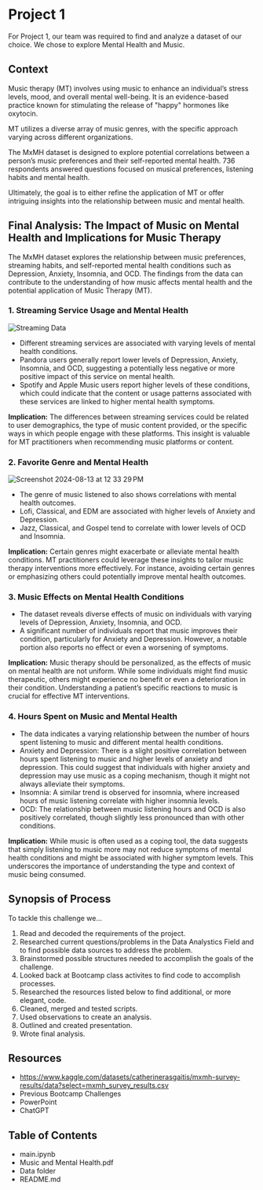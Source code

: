 # Project 1

For Project 1, our team was required to find and analyze a dataset of our choice. We chose to explore Mental Health and Music. 

## Context

Music therapy (MT) involves using music to enhance an individual’s stress levels, mood, and overall mental well-being. It is an evidence-based practice known for stimulating the release of "happy" hormones like oxytocin.

MT utilizes a diverse array of music genres, with the specific approach varying across different organizations.

The MxMH dataset is designed to explore potential correlations between a person’s music preferences and their self-reported mental health. 736 respondents answered questions focused on musical preferences, listening habits and mental health.

Ultimately, the goal is to either refine the application of MT or offer intriguing insights into the relationship between music and mental health.



## Final Analysis: The Impact of Music on Mental Health and Implications for Music Therapy

The MxMH dataset explores the relationship between music preferences, streaming habits, and self-reported mental health conditions such as Depression, Anxiety, Insomnia, and OCD. The findings from the data can contribute to the understanding of how music affects mental health and the potential application of Music Therapy (MT).

### 1. Streaming Service Usage and Mental Health
![Streaming Data](https://github.com/user-attachments/assets/7c38edc2-c149-45df-b4b3-16616a93bd3d)

+ Different streaming services are associated with varying levels of mental health conditions.
+ Pandora users generally report lower levels of Depression, Anxiety, Insomnia, and OCD, suggesting a potentially less negative or more positive impact of this service on mental health.
+ Spotify and Apple Music users report higher levels of these conditions, which could indicate that the content or usage patterns associated with these services are linked to higher mental health symptoms.

**Implication:** The differences between streaming services could be related to user demographics, the type of music content provided, or the specific ways in which people engage with these platforms. This insight is valuable for MT practitioners when recommending music platforms or content.

###  2. Favorite Genre and Mental Health
![Screenshot 2024-08-13 at 12 33 29 PM](https://github.com/user-attachments/assets/d4ae08d8-ce08-49b7-92c7-1c7d26d0d5d4)

+ The genre of music listened to also shows correlations with mental health outcomes.
+ Lofi, Classical, and EDM are associated with higher levels of Anxiety and Depression.
+ Jazz, Classical, and Gospel tend to correlate with lower levels of OCD and Insomnia.

**Implication:** Certain genres might exacerbate or alleviate mental health conditions. MT practitioners could leverage these insights to tailor music therapy interventions more effectively. For instance, avoiding certain genres or emphasizing others could potentially improve mental health outcomes.

### 3. Music Effects on Mental Health Conditions


+ The dataset reveals diverse effects of music on individuals with varying levels of Depression, Anxiety, Insomnia, and OCD.
+ A significant number of individuals report that music improves their condition, particularly for Anxiety and Depression. However, a notable portion also reports no effect or even a worsening of symptoms.


**Implication:** Music therapy should be personalized, as the effects of music on mental health are not uniform. While some individuals might find music therapeutic, others might experience no benefit or even a deterioration in their condition. Understanding a patient’s specific reactions to music is crucial for effective MT interventions.

### 4. Hours Spent on Music and Mental Health

+ The data indicates a varying relationship between the number of hours spent listening to music and different mental health conditions.
+ Anxiety and Depression: There is a slight positive correlation between hours spent listening to music and higher levels of anxiety and depression. This could suggest that individuals with higher anxiety and depression may use music as a coping mechanism, though it might not always alleviate their symptoms.
+ Insomnia: A similar trend is observed for insomnia, where increased hours of music listening correlate with higher insomnia levels.
+ OCD: The relationship between music listening hours and OCD is also positively correlated, though slightly less pronounced than with other conditions.

**Implication:** While music is often used as a coping tool, the data suggests that simply listening to music more may not reduce symptoms of mental health conditions and might be associated with higher symptom levels. This underscores the importance of understanding the type and context of music being consumed.


 ## Synopsis of Process

To tackle this challenge we...

1. Read and decoded the requirements of the project.
2. Researched current questions/problems in the Data Analystics Field and to find possible data sources to address the problem.
3. Brainstormed possible structures needed to accomplish the goals of the challenge.
4. Looked back at Bootcamp class activites to find code to accomplish processes.
5. Researched the resources listed below to find additional, or more elegant, code.
6. Cleaned, merged and tested scripts.
7. Used observations to create an analysis.
8. Outlined and created presentation.
9. Wrote final analysis.  


## Resources

+ https://www.kaggle.com/datasets/catherinerasgaitis/mxmh-survey-results/data?select=mxmh_survey_results.csv
+ Previous Bootcamp Challenges
+ PowerPoint
+ ChatGPT



## Table of Contents
+ main.ipynb 
+ Music and Mental Health.pdf
+ Data folder 
+ README.md
